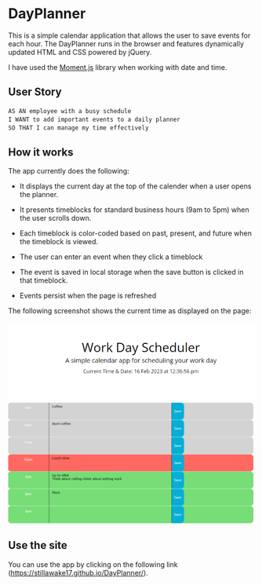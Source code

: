 # DayPlanner

This is a simple calendar application that allows the user to save events for each hour.
The DayPlanner runs in the browser and features dynamically updated HTML and CSS powered by jQuery.

I have used the [Moment.js](https://momentjs.com/) library when working with date and time. 

## User Story

```md
AS AN employee with a busy schedule
I WANT to add important events to a daily planner
SO THAT I can manage my time effectively
```

## How it works

The app currently does the following:

* It displays the current day at the top of the calender when a user opens the planner.
 
* It presents timeblocks for standard business hours (9am to 5pm) when the user scrolls down.
 
* Each timeblock is color-coded based on past, present, and future when the timeblock is viewed.
 
* The user can enter an event when they click a timeblock

* The event is saved in local storage when the save button is clicked in that timeblock.

* Events persist when the page is refreshed

The following screenshot shows the current time as displayed on the page:

![A user visits the page and sees the current time.](./images/screenshot1.png)
![A user enters their events in the timeblocks and saves them by clicking the button.](./images/screenshot2.png)

## Use the site
You can use the app by clicking on the following link (https://stillawake17.github.io/DayPlanner/).


